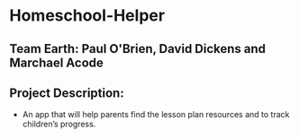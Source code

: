 # Homeschool-Helper

## Team Earth: Paul O'Brien, David Dickens and Marchael Acode

## Project Description:
- An app that will help parents find the lesson plan resources and to track children’s progress.
